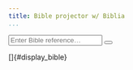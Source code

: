 ```yaml
---
title: Bible projector w/ Biblia
...
```


<!-- https://stackoverflow.com/a/4033310/5769446 -->
<script type="text/JavaScript">
    function showBible(){
        var xmlHttp = new XMLHttpRequest();
        var ref = document.getElementById("bible-ref").value;
        const url='https://api.biblia.com/v1/bible/content/LEB.html?passage=' + ref + '&key=22861ca17daee0828ae44544435e9149';
        xmlHttp.open( "GET", url, false ); // false for synchronous request
        xmlHttp.send( null );
        display_bible.innerHTML=  xmlHttp.responseText;
    }
</script>

<input type="text" placeholder="Enter Bible reference&hellip;" name="search" id="bible-ref">
<button type="button" onclick="showBible()" id="bible-click"><i class="fa fa-search"></i></button>

[]{#display_bible}

<!-- https://www.w3schools.com/howto/howto_js_trigger_button_enter.asp -->
<script type="text/JavaScript">
    var input = document.getElementById("bible-ref");
    input.addEventListener("keyup", function(event) {
            if (event.keyCode === 13) {
            event.preventDefault();
            document.getElementById("bible-click").click();
            }
        }
    );
</script>
